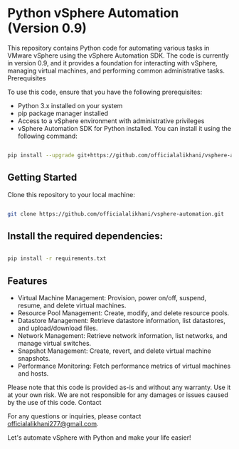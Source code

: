 # Python vSphere Automation (Version 0.9)

This repository contains Python code for automating various tasks in VMware vSphere using the vSphere Automation SDK. The code is currently in version 0.9, and it provides a foundation for interacting with vSphere, managing virtual machines, and performing common administrative tasks.
Prerequisites

To use this code, ensure that you have the following prerequisites:

- Python 3.x installed on your system
- pip package manager installed
- Access to a vSphere environment with administrative privileges
- vSphere Automation SDK for Python installed. You can install it using the following command:

```bash

pip install --upgrade git+https://github.com/officialalikhani/vsphere-automation.git

```

## Getting Started

Clone this repository to your local machine:

```bash

git clone https://github.com/officialalikhani/vsphere-automation.git
```

## Install the required dependencies:

```bash

pip install -r requirements.txt
```

## Features

- Virtual Machine Management: Provision, power on/off, suspend, resume, and delete virtual machines.
- Resource Pool Management: Create, modify, and delete resource pools.
- Datastore Management: Retrieve datastore information, list datastores, and upload/download files.
- Network Management: Retrieve network information, list networks, and manage virtual switches.
- Snapshot Management: Create, revert, and delete virtual machine snapshots.
- Performance Monitoring: Fetch performance metrics of virtual machines and hosts.



Please note that this code is provided as-is and without any warranty. Use it at your own risk. We are not responsible for any damages or issues caused by the use of this code.
Contact

For any questions or inquiries, please contact officialalikhani277@gmail.com.

Let's automate vSphere with Python and make your life easier!